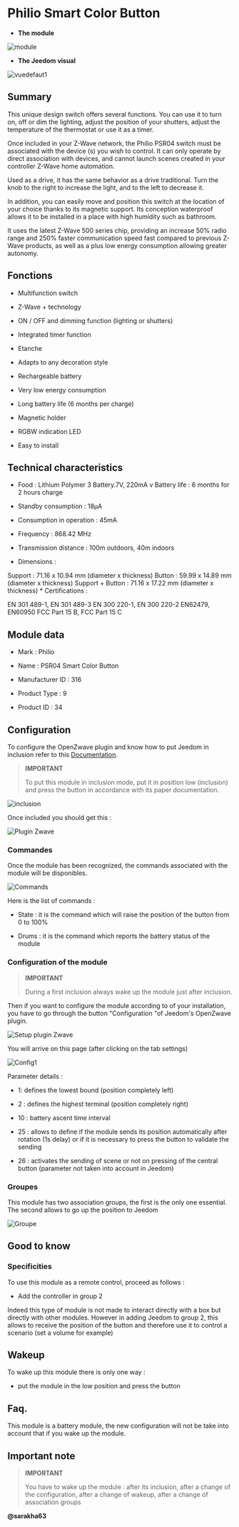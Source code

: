 Philio Smart Color Button
=========================

-   **The module**

![module](images/philio.psr04/module.jpg)

-   **The Jeedom visual**

![vuedefaut1](images/philio.psr04/vuedefaut1.jpg)

Summary
------

This unique design switch offers several functions. You
can use it to turn on, off or dim the lighting, adjust
the position of your shutters, adjust the temperature of the thermostat or
use it as a timer.

Once included in your Z-Wave network, the Philio PSR04 switch
must be associated with the device (s) you wish to control.
It can only operate by direct association with
devices, and cannot launch scenes created in your controller
Z-Wave home automation.

Used as a drive, it has the same behavior as a drive
traditional. Turn the knob to the right to increase the
light, and to the left to decrease it.

In addition, you can easily move and position this switch
at the location of your choice thanks to its magnetic support. Its conception
waterproof allows it to be installed in a place with high humidity such as
bathroom.

It uses the latest Z-Wave 500 series chip, providing an increase
50% radio range and 250% faster communication speed
fast compared to previous Z-Wave products, as well as a plus
low energy consumption allowing greater autonomy.

Fonctions
---------

-   Multifunction switch

-   Z-Wave + technology

-   ON / OFF and dimming function (lighting or shutters)

-   Integrated timer function

-   Etanche

-   Adapts to any decoration style

-   Rechargeable battery

-   Very low energy consumption

-   Long battery life (6 months per charge)

-   Magnetic holder

-   RGBW indication LED

-   Easy to install

Technical characteristics
---------------------------

-   Food : Lithium Polymer 3 Battery.7V, 220mA v Battery life : 6 months for 2 hours charge

-   Standby consumption : 18µA

-   Consumption in operation : 45mA

-   Frequency : 868.42 MHz

-   Transmission distance : 100m outdoors, 40m indoors

-   Dimensions :

Support : 71.16 x 10.94 mm (diameter x thickness) Button : 59.99 x 14.89
mm (diameter x thickness) Support + Button : 71.16 x 17.22 mm (diameter
x thickness) \* Certifications :

EN 301 489-1, EN 301 489-3 EN 300 220-1, EN 300 220-2 EN62479, EN60950
FCC Part 15 B, FCC Part 15 C

Module data
-----------------

-   Mark : Philio

-   Name : PSR04 Smart Color Button

-   Manufacturer ID : 316

-   Product Type : 9

-   Product ID : 34

Configuration
-------------

To configure the OpenZwave plugin and know how to put Jeedom in
inclusion refer to this
[Documentation](https://doc.jeedom.com/en_US/plugins/automation%20protocol/openzwave/).

> **IMPORTANT**
>
> To put this module in inclusion mode, put it in position
> low (inclusion) and press the button in accordance with its
> paper documentation.

![inclusion](images/philio.psr04/inclusion.jpg)

Once included you should get this :

![Plugin Zwave](images/philio.psr04/information.jpg)

### Commandes

Once the module has been recognized, the commands associated with the module will be
disponibles.

![Commands](images/philio.psr04/commandes.jpg)

Here is the list of commands :

-   State : it is the command which will raise the position of the button from 0 to 100%

-   Drums : it is the command which reports the battery status of the module

### Configuration of the module

> **IMPORTANT**
>
> During a first inclusion always wake up the module just after
> inclusion.

Then if you want to configure the module according to
of your installation, you have to go through the button
"Configuration "of Jeedom's OpenZwave plugin.

![Setup plugin Zwave](images/plugin/bouton_configuration.jpg)

You will arrive on this page (after clicking on the tab
settings)

![Config1](images/philio.psr04/config1.jpg)

Parameter details :

-   1: defines the lowest bound (position completely left)

-   2 : defines the highest terminal (position completely right)

-   10 : battery ascent time interval

-   25 : allows to define if the module sends its position automatically after rotation (1s delay) or if it is necessary to press the button to validate the sending

-   26 : activates the sending of scene or not on pressing of the central button (parameter not taken into account in Jeedom)

### Groupes

This module has two association groups, the first is the only one
essential. The second allows to go up the position to Jeedom

![Groupe](images/philio.psr04/groupe.jpg)

Good to know
------------

### Specificities

To use this module as a remote control, proceed as follows :

-   Add the controller in group 2

Indeed this type of module is not made to interact directly
with a box but directly with other modules. However in
adding Jeedom to group 2, this allows to receive the position of the
button and therefore use it to control a scenario (set a
volume for example)

Wakeup
------

To wake up this module there is only one way :

-   put the module in the low position and press the button

Faq.
------



This module is a battery module, the new configuration will not be
take into account that if you wake up the module.

Important note
---------------

> **IMPORTANT**
>
> You have to wake up the module : after its inclusion, after a change
> of the configuration, after a change of wakeup, after a
> change of association groups

**@sarakha63**
